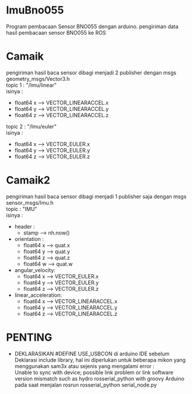 # ImuBno055
Program pembacaan Sensor BNO055 dengan arduino. pengiriman data hasil pembacaan sensor BNO055 ke ROS 
# Camaik
pengiriman hasil baca sensor dibagi menjadi 2 publisher dengan msgs geometry_msgs/Vector3.h 
<br>
topic 1 : "/Imu/linear" <br>
isinya : 
- float64 x --> VECTOR_LINEARACCEL.x
- float64 y --> VECTOR_LINEARACCEL.y
- float64 z --> VECTOR_LINEARACCEL.z <br>

topic 2 : "/Imu/euler" <br>
isinya : 
- float64 x --> VECTOR_EULER.x
- float64 y --> VECTOR_EULER.y
- float64 z --> VECTOR_EULER.z
# Camaik2
pengiriman hasil baca sensor dibagi menjadi 1 publisher saja dengan msgs sensor_msgs/Imu.h <br>
topic : "IMU" <br>
isinya : 
- header :
  - stamp --> nh.now()
- orientation :
  - float64 x --> quat.x
  - float64 y --> quat.y
  - float64 z --> quat.z
  - float64 w --> quat.w
- angular_velocity:
  - float64 x --> VECTOR_EULER.x  
  - float64 y --> VECTOR_EULER.y
  - float64 z --> VECTOR_EULER.z
- linear_acceleration:
  - float64 x --> VECTOR_LINEARACCEL.x
  - float64 y --> VECTOR_LINEARACCEL.y
  - float64 z --> VECTOR_LINEARACCEL.z

# PENTING
- DEKLARASIKAN #DEFINE USE_USBCON di arduino IDE sebelum Deklarasi include library, hal ini diperlukan untuk beberapa mikon yang menggunakan sam3x atau sejenis yang mengalami error : <br>
Unable to sync with device; possible link problem or link software version mismatch such as hydro rosserial_python with groovy Arduino <br>
pada saat menjalan rosrun rosserial_python serial_node.py
